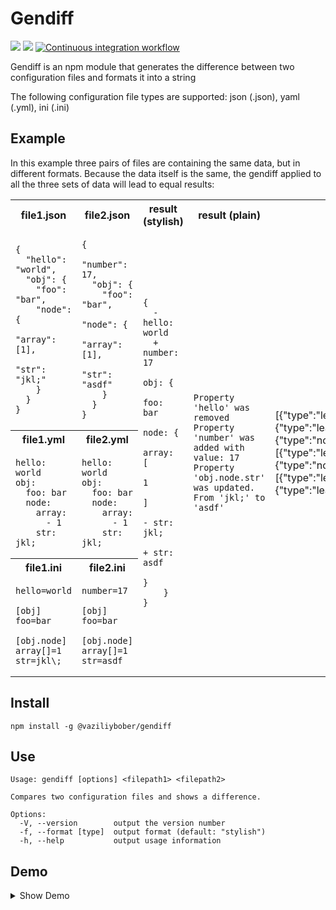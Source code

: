 # Gendiff

<a href="https://codeclimate.com/github/vaziliybober/frontend-project-lvl2/maintainability"><img src="https://api.codeclimate.com/v1/badges/79d94e87e546b97a59ef/maintainability" /></a>
<a href="https://codeclimate.com/github/vaziliybober/frontend-project-lvl2/test_coverage"><img src="https://api.codeclimate.com/v1/badges/79d94e87e546b97a59ef/test_coverage" /></a>
[![Continuous integration workflow](https://github.com/vaziliybober/frontend-project-lvl2/workflows/Continuous%20integration%20workflow/badge.svg)](https://github.com/vaziliybober/frontend-project-lvl2/actions)

Gendiff is an npm module that generates the difference between two configuration files and formats it into a string

The following configuration file types are supported: json (.json), yaml (.yml), ini (.ini)

## Example

In this example three pairs of files are containing the same data, but in different formats. Because the data itself is the same, the gendiff applied to all the three sets of data will lead to equal results:

<table>
<tr>
<th>file1.json</th>
<th>file2.json</th>
<th>result (stylish)</th>
<th>result (plain)</th>
<th>result (json)</th>
</tr>
<tr>
<td>
  
    {
      "hello": "world",
      "obj": {
        "foo": "bar",
        "node": {
          "array": [1],
          "str": "jkl;"
        }
      }
    }
</td>
<td>

    {
      "number": 17,
      "obj": {
        "foo": "bar",
        "node": {
          "array": [1],
          "str": "asdf"
        }
      }
    }
</td>
<td rowspan="5">

    {
      - hello: world
      + number: 17
        obj: {
            foo: bar
            node: {
                array: [
                    1
                ]
              - str: jkl;
              + str: asdf
            }
        }
    }
</td>
<td rowspan="5">

    Property 'hello' was removed
    Property 'number' was added with value: 17
    Property 'obj.node.str' was updated. From 'jkl;' to 'asdf'
</td>
<td rowspan="5">

[{"type":"leaf","name":"hello","status":"removed","value":"world"},{"type":"leaf","name":"number","status":"added","value":17},{"type":"node","name":"obj","children":[{"type":"leaf","name":"foo","status":"unchanged","value":"bar"},{"type":"node","name":"node","children":[{"type":"leaf","name":"array","status":"unchanged","value":[1]},{"type":"leaf","name":"str","status":"modified","valueBefore":"jkl;","valueAfter":"asdf"}]}]}]

</td>
</tr>

<tr>
<th>file1.yml</th>
<th>file2.yml</th>
</tr>

<tr>
<td>
    
    hello: world
    obj:
      foo: bar
      node:
        array:
          - 1
        str: jkl;
</td>
<td>

    hello: world
    obj:
      foo: bar
      node:
        array:
          - 1
        str: jkl;
</td>   
</tr>


<tr>
<th>file1.ini</th>
<th>file2.ini</th>
</tr>

<tr>
<td>

    hello=world

    [obj]
    foo=bar

    [obj.node]
    array[]=1
    str=jkl\;
</td>
<td>

    number=17

    [obj]
    foo=bar

    [obj.node]
    array[]=1
    str=asdf
</td>   
</tr>
</table>

## Install

    npm install -g @vaziliybober/gendiff
    
## Use

    Usage: gendiff [options] <filepath1> <filepath2>

    Compares two configuration files and shows a difference.

    Options:
      -V, --version        output the version number
      -f, --format [type]  output format (default: "stylish")
      -h, --help           output usage information

## Demo

<details><summary>Show Demo</summary>
<a href="https://asciinema.org/a/362030" target="_blank"><img src="https://asciinema.org/a/362030.svg" /></a>
</details>
